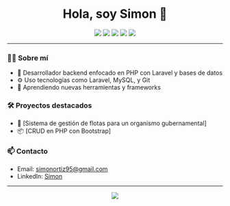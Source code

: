 <h1 align="center">Hola, soy Simon 👋</h1>

<p align="center">
  <img src="https://img.shields.io/badge/PHP-777BB4?style=for-the-badge&logo=php&logoColor=white"/>
  <img src="https://img.shields.io/badge/Laravel-FF2D20?style=for-the-badge&logo=laravel&logoColor=white"/>
  <img src="https://img.shields.io/badge/MySQL-00758F?style=for-the-badge&logo=mysql&logoColor=white"/>
  <img src="https://img.shields.io/badge/Python-306998?style=for-the-badge&logo=python&logoColor=white"/>
  <img src="https://img.shields.io/badge/Argentina-74ACDF?style=for-the-badge&logo=flag&logoColor=white"/>
</p>

---

### 👨‍💻 Sobre mí
- 🎯 Desarrollador backend enfocado en PHP con Laravel y bases de datos
- ⚙️ Uso tecnologías como Laravel, MySQL, y Git
- 🌱 Aprendiendo nuevas herramientas y frameworks

### 🛠️ Proyectos destacados
- 🔧 [Sistema de gestión de flotas para un organismo gubernamental]  
- 📦 [CRUD en PHP con Bootstrap]

### 📫 Contacto
- Email: simonortiz95@gmail.com
- LinkedIn: [Simon](www.linkedin.com/in/simon-ortiz-ab466a224/)

---

<p align="center">
  <img src="https://github-readme-stats.vercel.app/api?username=TU_USUARIO&show_icons=true&theme=default"/>
</p>
